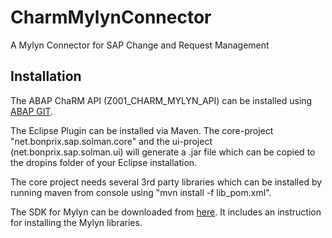 # CharmMylynConnector
A Mylyn Connector for SAP Change and Request Management

## Installation
The ABAP ChaRM API (Z001_CHARM_MYLYN_API) can be installed using [ABAP GIT](https://github.com/larshp/abapGit).

The Eclipse Plugin can be installed via Maven. The core-project "net.bonprix.sap.solman.core" and the ui-project (net.bonprix.sap.solman.ui) will generate a .jar file which can be copied to the dropins folder of your Eclipse installation.

The core project needs several 3rd party libraries which can be installed by running maven from console using "mvn install -f lib_pom.xml".

The SDK for Mylyn can be downloaded from [here](http://download.eclipse.org/mylyn/releases/latest/). It includes an instruction for installing the Mylyn libraries.
